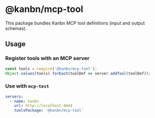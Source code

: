 # @kanbn/mcp-tool

This package bundles Kanbn MCP tool definitions (input and output schemas).

## Usage

### Register tools with an MCP server
```js
const tools = require('@kanbn/mcp-tool');
Object.values(tools).forEach(toolDef => server.addTool(toolDef));
```

### Use with `mcp-test`
```yaml
servers:
  - name: kanbn
    url: http://localhost:4444
    toolsPackage: '@kanbn/mcp-tool'
```

